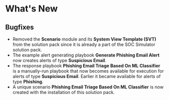 # What's New

## Bugfixes

- Removed the **Scenario** module and its **System View Template (SVT)** from the solution pack since it is already a part of the SOC Simulator solution pack.
- The example alert generating playbook **Generate Phishing Email Alert** now creates alerts of type **Suspicious Email**.
- The response playbook **Phishing Email Triage Based On ML Classifier** is a manually-run playbook that now becomes available for execution for alerts of type **Suspicious Email**. Earlier it became available for alerts of type **Phishing**.
- A unique scenario **Phishing Email Triage Based On ML Classifier** is now created with the installation of this solution pack.